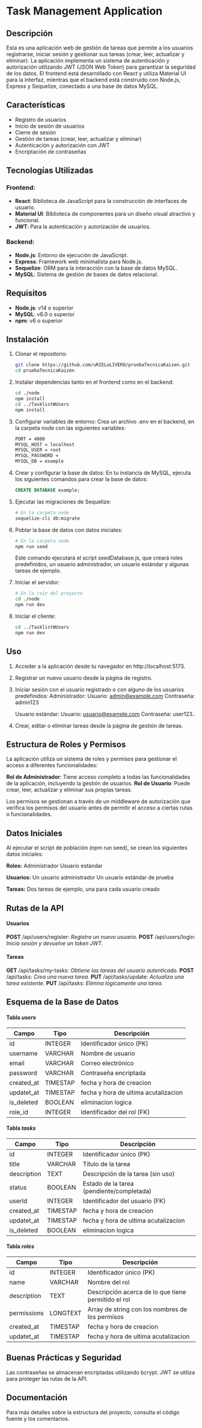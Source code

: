 # Task Management Application

## Descripción
Esta es una aplicación web de gestión de tareas que permite a los usuarios registrarse, iniciar sesión y gestionar sus tareas (crear, leer, actualizar y eliminar). La aplicación implementa un sistema de autenticación y autorización utilizando JWT (JSON Web Token) para garantizar la seguridad de los datos. El frontend está desarrollado con React y utiliza Material UI para la interfaz, mientras que el backend está construido con Node.js, Express y Sequelize, conectado a una base de datos MySQL.

## Características
- Registro de usuarios
- Inicio de sesión de usuarios
- Cierre de sesión
- Gestión de tareas (crear, leer, actualizar y eliminar)
- Autenticación y autorización con JWT
- Encriptación de contraseñas

## Tecnologías Utilizadas
### Frontend:
- **React**: Biblioteca de JavaScript para la construcción de interfaces de usuario.
- **Material UI**: Biblioteca de componentes para un diseño visual atractivo y funcional.
- **JWT**: Para la autenticación y autorización de usuarios.

### Backend:
- **Node.js**: Entorno de ejecución de JavaScript.
- **Express**: Framework web minimalista para Node.js.
- **Sequelize**: ORM para la interacción con la base de datos MySQL.
- **MySQL**: Sistema de gestión de bases de datos relacional.

## Requisitos
- **Node.js**: v14 o superior
- **MySQL**: v8.0 o superior
- **npm**: v6 o superior

## Instalación

1. Clonar el repositorio:
   ```bash
   git clone https://github.com/uRIELoLIVERO/pruebaTecnicaKaizen.git
   cd pruebaTecnicaKaizen
   ```
2. Instalar dependencias tanto en el frontend como en el backend:

    ```bash
    cd ./node
    npm install
    cd ../TasklistWUsers
    npm install
    ```


3. Configurar variables de entorno: Crea un archivo .env en el backend, en la carpeta node con las siguientes variables:

    ```bash
    PORT = 4000
    MYSQL_HOST = localhost
    MYSQL_USER = root
    MYSQL_PASSWORD =
    MYSQL_DB = example
    ```

4. Crear y configurar la base de datos: En tu instancia de MySQL, ejecuta los siguientes comandos para crear la base de datos:

    ```sql
    CREATE DATABASE example;
    ```

5. Ejecutar las migraciones de Sequelize:

    ```bash
    # En la carpeta node
    sequelize-cli db:migrate
    ```

6. Poblar la base de datos con datos iniciales:
    ```bash
    # En la carpeta node
    npm run seed
    ```
    Este comando ejecutará el script seedDatabase.js, que creará roles predefinidos, un usuario administrador, un usuario estándar y algunas tareas de ejemplo.
7. Iniciar el servidor:

    ```bash
    # En la raíz del proyecto
    cd ./node
    npm run dev
    ```

8. Iniciar el cliente:

    ```bash
    cd ../TasklistWUsers
    npm run dev
    ```

## Uso

1. Acceder a la aplicación desde tu navegador en http://localhost:5173.
2. Registrar un nuevo usuario desde la página de registro.
3. Iniciar sesión con el usuario registrado o con alguno de los usuarios predefinidos:
    Administrador:
    Usuario: admin@example.com
    Contraseña: admin123
    
    Usuario estándar:
    Usuario: usuario@example.com
    Contraseña: user123..
4. Crear, editar o eliminar tareas desde la página de gestión de tareas.

## Estructura de Roles y Permisos
La aplicación utiliza un sistema de roles y permisos para gestionar el acceso a diferentes funcionalidades:

**Rol de Administrador**: Tiene acceso completo a todas las funcionalidades de la aplicación, incluyendo la gestión de usuarios.
**Rol de Usuario**: Puede crear, leer, actualizar y eliminar sus propias tareas.

Los permisos se gestionan a través de un middleware de autorización que verifica los permisos del usuario antes de permitir el acceso a ciertas rutas o funcionalidades.

## Datos Iniciales
Al ejecutar el script de población (npm run seed), se crean los siguientes datos iniciales:

**Roles:**
Administrador
Usuario estándar


**Usuarios:**
Un usuario administrador
Un usuario estándar de prueba

**Tareas:**
Dos tareas de ejemplo, una para cada usuario creado

## Rutas de la API
#### Usuarios
**POST** /api/users/register: _Registra un nuevo usuario._
**POST** /api/users/login: _Inicia sesión y devuelve un token JWT._
#### Tareas
**GET** /api/tasks/my-tasks: _Obtiene las tareas del usuario autenticado._
**POST** /api/tasks: _Crea una nueva tarea._
**PUT** /api/tasks/update: _Actualiza una tarea existente._
**PUT** /api/tasks: _Elimina lógicamente una tarea._

## Esquema de la Base de Datos
#### Tabla _users_

|Campo|Tipo|Descripción|
| ------ | ------ | ------ |
|id	|INTEGER|Identificador único (PK)
|username|VARCHAR|Nombre de usuario
|email|VARCHAR|Correo electrónico
|password|VARCHAR|Contraseña encriptada
|created_at|TIMESTAP|fecha y hora de creacion
|updatet_at|TIMESTAP|fecha y hora de ultima acutalizacion
|is_deleted|BOOLEAN|eliminacion logica
|role_id|INTEGER|Identificador del rol (FK)

#### Tabla _tasks_
|Campo|Tipo|Descripción|
| ------ | ------ | ------ |
|id|INTEGER|Identificador único (PK)
|title|VARCHAR|Título de la tarea
|description|TEXT|Descripción de la tarea (sin uso)
|status|BOOLEAN|Estado de la tarea (pendiente/completada)
|userId|INTEGER|Identificador del usuario (FK)
|created_at|TIMESTAP|fecha y hora de creacion
|updatet_at|TIMESTAP|fecha y hora de ultima acutalizacion
|is_deleted|BOOLEAN|eliminacion logica

#### Tabla _roles_
|Campo|Tipo|Descripción|
| ------ | ------ | ------ |
|id|INTEGER|Identificador único (PK)
|name|VARCHAR|Nombre del rol
|description|TEXT|Descripción acerca de lo que tiene permitido el rol
|permissions|LONGTEXT|Array de string con los nombres de los permisos
|created_at|TIMESTAP|fecha y hora de creacion
|updatet_at|TIMESTAP|fecha y hora de ultima acutalizacion

## Buenas Prácticas y Seguridad
Las contraseñas se almacenan encriptadas utilizando bcrypt.
JWT se utiliza para proteger las rutas de la API.

## Documentación
Para más detalles sobre la estructura del proyecto, consulta el código fuente y los comentarios.
